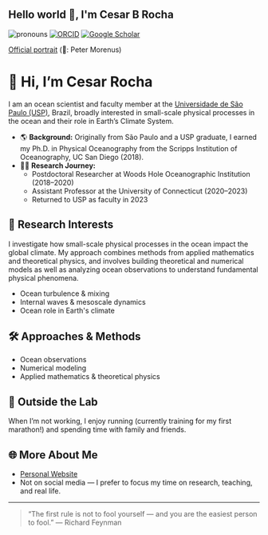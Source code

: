 ## Hello world 👋, I'm Cesar B Rocha
![pronouns](https://img.shields.io/static/v1?label=pronouns&message=he/him&color=red&style=flat-square)
[![ORCID](https://img.shields.io/static/v1?label=ORCID&message=0000-0001-5999-4917&color=green&style=flat-square&logo=orcid)](https://orcid.org/0000-0003-4063-5468)
[![Google Scholar](https://img.shields.io/static/v1?label=&message=Google%20Scholar&color=gray&style=flat-square&logo=google-scholar)](https://scholar.google.com/citations?user=wRu-wVUAAAAJ&hl=en&oi=ao)

[Official portrait](https://raw.githubusercontent.com/cesar-rocha/cesar-rocha.github.io/f201eec9c69608d73eccb5b95c1c33cb3904916c/assets/img/Rocha_OfficialPortrait_2022.JPG)          (📸: Peter Morenus)

# 👋 Hi, I’m Cesar Rocha

I am an ocean scientist and faculty member at the [Universidade de São Paulo (USP)](https://www5.usp.br/), Brazil, broadly interested in small-scale physical processes in the ocean and their role in Earth’s Climate System.

- 🌎 **Background:** Originally from São Paulo and a USP graduate, I earned my Ph.D. in Physical Oceanography from the Scripps Institution of Oceanography, UC San Diego (2018).
- 🧑‍🔬 **Research Journey:**  
  - Postdoctoral Researcher at Woods Hole Oceanographic Institution (2018–2020)  
  - Assistant Professor at the University of Connecticut (2020–2023)  
  - Returned to USP as faculty in 2023

## 🧭 Research Interests

I investigate how small-scale physical processes in the ocean impact the global climate. My approach combines methods from applied mathematics and theoretical physics, and involves building theoretical and numerical models as well as analyzing ocean observations to understand fundamental physical phenomena.

- Ocean turbulence & mixing
- Internal waves & mesoscale dynamics
- Ocean role in Earth's climate

## 🛠️ Approaches & Methods

- Ocean observations
- Numerical modeling
- Applied mathematics & theoretical physics

## 👟 Outside the Lab

When I’m not working, I enjoy running (currently training for my first marathon!) and spending time with family and friends.

## 🌐 More About Me

- [Personal Website](https://cesar-rocha.github.io)  
- Not on social media — I prefer to focus my time on research, teaching, and real life.

---

> “The first rule is not to fool yourself — and you are the easiest person to fool.” — Richard Feynman

